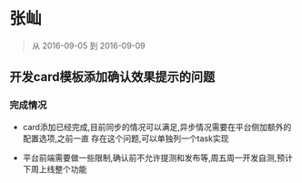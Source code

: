 # 张屾

> 从 2016-09-05 到 2016-09-09

## 开发card模板添加确认效果提示的问题

### 完成情况

- card添加已经完成,目前同步的情况可以满足,异步情况需要在平台侧加额外的配置选项,之前一直
存在这个问题,可以单独列一个task实现

- 平台前端需要做一些限制,确认前不允许提测和发布等,周五周一开发自测,预计下周上线整个功能
